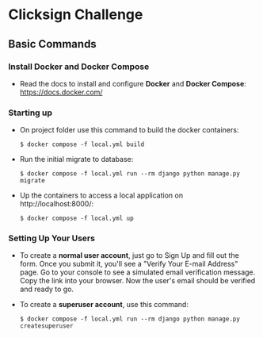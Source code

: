 # Clicksign Challenge

## Basic Commands

### Install Docker and Docker Compose

-   Read the docs to install and configure **Docker** and **Docker Compose**:
    https://docs.docker.com/

### Starting up

-   On project folder use this command to build the docker containers:

        $ docker compose -f local.yml build

-   Run the initial migrate to database:

        $ docker compose -f local.yml run --rm django python manage.py migrate

-   Up the containers to access a local application on http://localhost:8000/:

        $ docker compose -f local.yml up

### Setting Up Your Users

-   To create a **normal user account**, just go to Sign Up and fill out the form. Once you submit it, you'll see a "Verify Your E-mail Address" page. Go to your console to see a simulated email verification message. Copy the link into your browser. Now the user's email should be verified and ready to go.

-   To create a **superuser account**, use this command:

        $ docker compose -f local.yml run --rm django python manage.py createsuperuser
